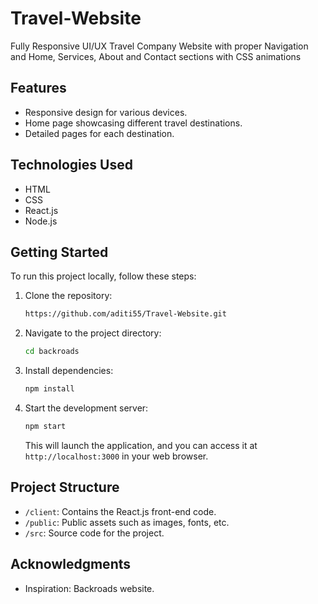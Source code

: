# Travel-Website
Fully Responsive UI/UX Travel Company Website with proper Navigation and Home, Services, About and Contact sections with CSS animations

## Features

- Responsive design for various devices.
- Home page showcasing different travel destinations.
- Detailed pages for each destination.

## Technologies Used

- HTML
- CSS
- React.js
- Node.js

## Getting Started

To run this project locally, follow these steps:

1. Clone the repository:

   ```bash
   https://github.com/aditi55/Travel-Website.git
   ```

2. Navigate to the project directory:

   ```bash
   cd backroads
   ```

3. Install dependencies:

   ```bash
   npm install
   ```

4. Start the development server:

   ```bash
   npm start
   ```

   This will launch the application, and you can access it at `http://localhost:3000` in your web browser.

## Project Structure

- `/client`: Contains the React.js front-end code.
- `/public`: Public assets such as images, fonts, etc.
- `/src`: Source code for the project.


## Acknowledgments

- Inspiration: Backroads website.
